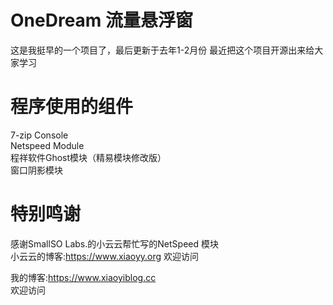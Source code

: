 # OneDream 流量悬浮窗
这是我挺早的一个项目了，最后更新于去年1-2月份
最近把这个项目开源出来给大家学习

# 程序使用的组件
7-zip Console  
Netspeed Module  
程祥软件Ghost模块（精易模块修改版）  
窗口阴影模块  

# 特别鸣谢
感谢SmallSO Labs.的小云云帮忙写的NetSpeed 模块  
小云云的博客:https://www.xiaoyy.org 欢迎访问
  
我的博客:https://www.xiaoyiblog.cc  
欢迎访问  
